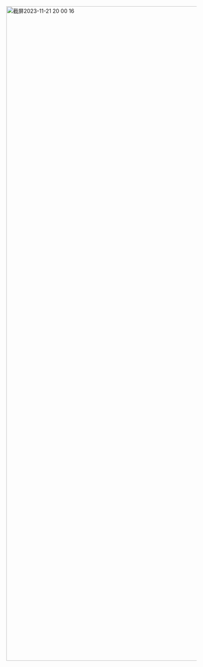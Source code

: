 <img width="1735" alt="截屏2023-11-21 20 00 16" src="https://github.com/Marsatt/Az/assets/62168278/3b5d156b-02b1-4cba-a5f1-3c824bad312c">
